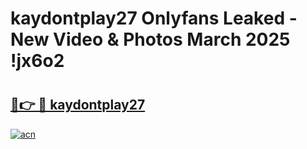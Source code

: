 # kaydontplay27 Onlyfans Leaked - New Video & Photos March 2025 !jx6o2

# <h2><a href="https://en9t7m.iuczelnia.edu.pl?title=kaydontplay27&ref=jx6o2">🔗👉 🔴 kaydontplay27</a></h2>

[![acn](https://github.com/user-attachments/assets/0f9c940e-d8b0-45ae-aac7-cd30a18b3e1c)](https://en9t7m.iuczelnia.edu.pl?title=kaydontplay27&ref=jx6o2)

